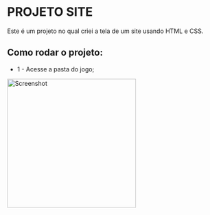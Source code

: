 # PROJETO SITE

Este é um projeto no qual criei a tela de um site usando HTML e CSS.

## Como rodar o projeto:
* 1 - Acesse a pasta do jogo;


<img src="./uploads/Animação.gif" height="300" alt="Screenshot"/>
